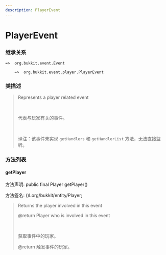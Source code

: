 ```yaml
---
description: PlayerEvent
---
```


# PlayerEvent

### 继承关系

    =>  org.bukkit.event.Event

        =>  org.bukkit.event.player.PlayerEvent

### 类描述

> Represents a player related event
> 
> <br>
> 
> 代表与玩家有关的事件。
> 
> <br>
> 
> 译注：该事件未实现 `getHandlers` 和 `getHandlerList` 方法，无法直接监听。

### 方法列表

#### getPlayer

方法声明: public final Player getPlayer()

方法签名: ()Lorg/bukkit/entity/Player;

> Returns the player involved in this event
> 
> @return Player who is involved in this event
> 
> <br>
> 
> 获取事件中的玩家。
> 
> @return 触发事件的玩家。